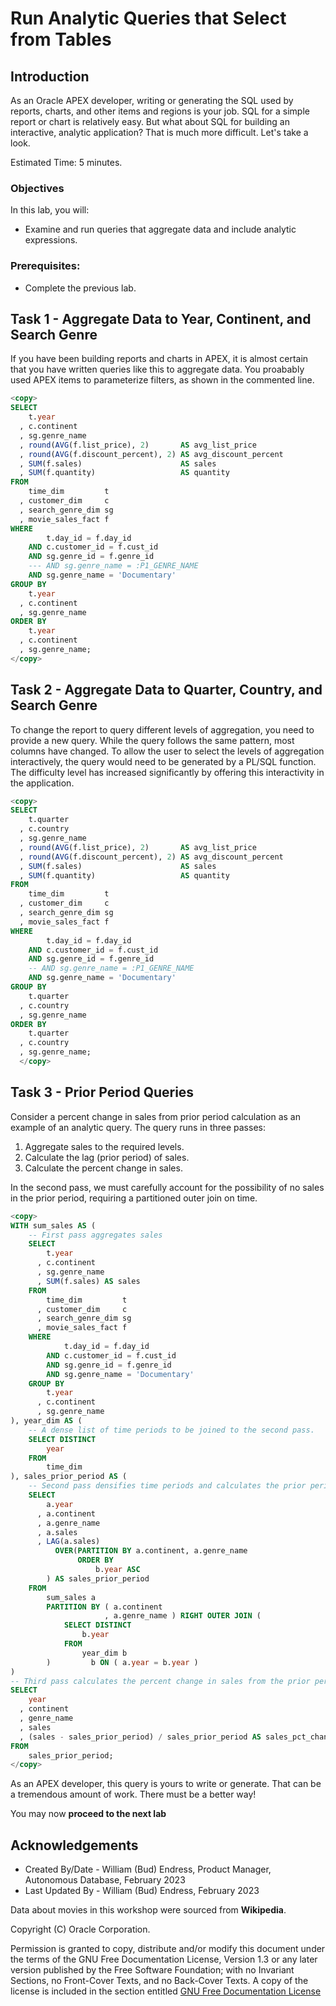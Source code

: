 # Run Analytic Queries that Select from Tables


## Introduction

As an Oracle APEX developer, writing or generating the SQL used by reports, charts, and other items and regions is your job.  SQL for a simple report or chart is relatively easy.  But what about SQL for building an interactive, analytic application?  That is much more difficult.  Let's take a look.

Estimated Time:  5 minutes.

### Objectives

In this lab, you will:

- Examine and run queries that aggregate data and include analytic expressions.

### Prerequisites:

- Complete the previous lab.

## Task 1 - Aggregate Data to Year, Continent, and Search Genre

If you have been building reports and charts in APEX, it is almost certain that you have written queries like this to aggregate data.  You proabably used APEX items to parameterize filters, as shown in the commented line.

~~~SQL
<copy>
SELECT
    t.year
  , c.continent
  , sg.genre_name
  , round(AVG(f.list_price), 2)       AS avg_list_price
  , round(AVG(f.discount_percent), 2) AS avg_discount_percent
  , SUM(f.sales)                      AS sales
  , SUM(f.quantity)                   AS quantity
FROM
    time_dim         t
  , customer_dim     c
  , search_genre_dim sg
  , movie_sales_fact f
WHERE
        t.day_id = f.day_id
    AND c.customer_id = f.cust_id
    AND sg.genre_id = f.genre_id
    --- AND sg.genre_name = :P1_GENRE_NAME
    AND sg.genre_name = 'Documentary'
GROUP BY
    t.year
  , c.continent
  , sg.genre_name
ORDER BY
    t.year
  , c.continent
  , sg.genre_name;
</copy>
~~~

## Task 2 - Aggregate Data to Quarter, Country, and Search Genre

To change the report to query different levels of aggregation, you need to provide a new query.  While the query follows the same pattern, most columns have changed.  To allow the user to select the levels of aggregation interactively, the query would need to be generated by a PL/SQL function.  The difficulty level has increased significantly by offering this interactivity in the application.

~~~SQL
<copy>
SELECT
    t.quarter
  , c.country
  , sg.genre_name
  , round(AVG(f.list_price), 2)       AS avg_list_price
  , round(AVG(f.discount_percent), 2) AS avg_discount_percent
  , SUM(f.sales)                      AS sales
  , SUM(f.quantity)                   AS quantity
FROM
    time_dim         t
  , customer_dim     c
  , search_genre_dim sg
  , movie_sales_fact f
WHERE
        t.day_id = f.day_id
    AND c.customer_id = f.cust_id
    AND sg.genre_id = f.genre_id
    -- AND sg.genre_name = :P1_GENRE_NAME
    AND sg.genre_name = 'Documentary'
GROUP BY
    t.quarter
  , c.country
  , sg.genre_name
ORDER BY
    t.quarter
  , c.country
  , sg.genre_name;
  </copy>
  ~~~

## Task 3 - Prior Period Queries

Consider a percent change in sales from prior period calculation as an example of an analytic query.  The query runs in three passes:

1.  Aggregate sales to the required levels.
1.  Calculate the lag (prior period) of sales.
1.  Calculate the percent change in sales.

In the second pass, we must carefully account for the possibility of no sales in the prior period, requiring a partitioned outer join on time.

~~~SQL
<copy>
WITH sum_sales AS (
    -- First pass aggregates sales
    SELECT
        t.year
      , c.continent
      , sg.genre_name
      , SUM(f.sales) AS sales
    FROM
        time_dim         t
      , customer_dim     c
      , search_genre_dim sg
      , movie_sales_fact f
    WHERE
            t.day_id = f.day_id
        AND c.customer_id = f.cust_id
        AND sg.genre_id = f.genre_id
        AND sg.genre_name = 'Documentary'
    GROUP BY
        t.year
      , c.continent
      , sg.genre_name
), year_dim AS (
    -- A dense list of time periods to be joined to the second pass.
    SELECT DISTINCT
        year
    FROM
        time_dim
), sales_prior_period AS (
    -- Second pass densifies time periods and calculates the prior period of sales.
    SELECT
        a.year
      , a.continent
      , a.genre_name
      , a.sales
      , LAG(a.sales)
          OVER(PARTITION BY a.continent, a.genre_name
               ORDER BY
                   b.year ASC
        ) AS sales_prior_period
    FROM
        sum_sales a
        PARTITION BY ( a.continent
                     , a.genre_name ) RIGHT OUTER JOIN (
            SELECT DISTINCT
                b.year
            FROM
                year_dim b
        )         b ON ( a.year = b.year )
)
-- Third pass calculates the percent change in sales from the prior period.
SELECT
    year
  , continent
  , genre_name
  , sales
  , (sales - sales_prior_period) / sales_prior_period AS sales_pct_change_prior_period
FROM
    sales_prior_period;
</copy>
~~~

As an APEX developer, this query is yours to write or generate.  That can be a tremendous amount of work.
There must be a better way!

You may now **proceed to the next lab**

## Acknowledgements

- Created By/Date - William (Bud) Endress, Product Manager, Autonomous Database, February 2023
- Last Updated By - William (Bud) Endress, February 2023

Data about movies in this workshop were sourced from **Wikipedia**.

Copyright (C)  Oracle Corporation.

Permission is granted to copy, distribute and/or modify this document
under the terms of the GNU Free Documentation License, Version 1.3
or any later version published by the Free Software Foundation;
with no Invariant Sections, no Front-Cover Texts, and no Back-Cover Texts.
A copy of the license is included in the section entitled [GNU Free Documentation License](files/gnu-free-documentation-license.txt)